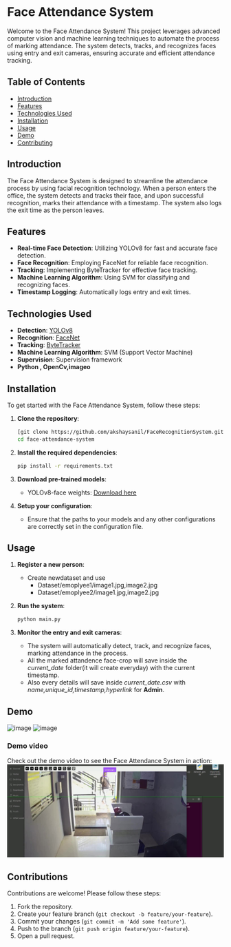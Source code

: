 # Face Attendance System

Welcome to the Face Attendance System! This project leverages advanced computer vision and machine learning techniques to automate the process of marking attendance. The system detects, tracks, and recognizes faces using entry and exit cameras, ensuring accurate and efficient attendance tracking.

## Table of Contents
- [Introduction](#introduction)
- [Features](#features)
- [Technologies Used](#technologies-used)
- [Installation](#installation)
- [Usage](#usage)
- [Demo](#demo)
- [Contributing](#contributing)

## Introduction

The Face Attendance System is designed to streamline the attendance process by using facial recognition technology. When a person enters the office, the system detects and tracks their face, and upon successful recognition, marks their attendance with a timestamp. The system also logs the exit time as the person leaves.

## Features

- **Real-time Face Detection**: Utilizing YOLOv8 for fast and accurate face detection.
- **Face Recognition**: Employing FaceNet for reliable face recognition.
- **Tracking**: Implementing ByteTracker for effective face tracking.
- **Machine Learning Algorithm**: Using SVM for classifying and recognizing faces.
- **Timestamp Logging**: Automatically logs entry and exit times.

## Technologies Used

- **Detection**: [YOLOv8](https://github.com/ultralytics/yolov8)
- **Recognition**: [FaceNet](https://github.com/davidsandberg/facenet)
- **Tracking**: [ByteTracker](https://github.com/ifzhang/ByteTrack)
- **Machine Learning Algorithm**: SVM (Support Vector Machine)
- **Supervision**: Supervision framework
- **Python , OpenCv,imageo**


## Installation

To get started with the Face Attendance System, follow these steps:

1. **Clone the repository**:
    ```sh
    [git clone https://github.com/akshaysanil/FaceRecognitionSystem.git]
    cd face-attendance-system
    ```

2. **Install the required dependencies**:
    ```sh
    pip install -r requirements.txt
    ```

3. **Download pre-trained models**:
   - YOLOv8-face weights: [Download here]([https://github.com/ultralytics/yolov8/releases](https://github.com/akanametov/yolo-face.git))
   
4. **Setup your configuration**:
    - Ensure that the paths to your models and any other configurations are correctly set in the configuration file.

## Usage

1. **Register a new person**:
   - Create newdataset and use
        - Dataset/emoplyee1/image1.jpg,image2.jpg
        - Dataset/emoplyee2/image1.jpg,image2.jpg


3. **Run the system**:
    ```sh
    python main.py
    ```
4. **Monitor the entry and exit cameras**:
   - The system will automatically detect, track, and recognize faces, marking attendance in the process.
   - All the marked attandence face-crop will save inside the *current_date* folder(it will create everyday) with the current timestamp.
   - Also every details will save inside *current_date.csv* with *name,unique_id,timestamp,hyperlink* for **Admin**.

## Demo


![image](https://github.com/akshaysanil/FaceRecognitionSystem/assets/104578088/781c97b0-a554-4c4f-84cd-0bb60097b1bf)
![image](https://github.com/akshaysanil/FaceRecognitionSystem/assets/104578088/fd87c70c-6337-44b9-873b-0ab1d8288b45)

### Demo video
Check out the demo video to see the Face Attendance System in action:
![](https://github.com/akshaysanil/FaceRecognitionSystem/blob/master/demo.jpg)

## Contributions 

Contributions are welcome! Please follow these steps:

1. Fork the repository.
2. Create your feature branch (`git checkout -b feature/your-feature`).
3. Commit your changes (`git commit -m 'Add some feature'`).
4. Push to the branch (`git push origin feature/your-feature`).
5. Open a pull request.

